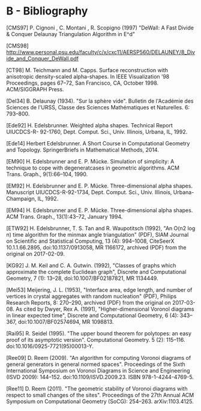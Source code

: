 # B - Bibliography

[CMS97] P. Cignoni , C. Montani , R. Scopigno (1997) "DeWall: A Fast Divide & Conquer Delaunay Triangulation Algorithm in E^d"

[CMS98] http://www.personal.psu.edu/faculty/c/x/cxc11/AERSP560/DELAUNEY/8_Divide_and_Conquer_DeWall.pdf

[CT98] M. Teichmann and M. Capps. Surface reconstruction with anisotropic density-scaled alpha-shapes. In IEEE Visualization ’98 Proceedings, pages 67–72, San Francisco, CA, October 1998. ACM/SIGGRAPH Press.

[Del34] B. Delaunay (1934). "Sur la sphère vide". Bulletin de l'Académie des Sciences de l'URSS, Classe des Sciences Mathématiques et Naturelles. 6: 793–800.

[Ede92] H. Edelsbrunner. Weighted alpha shapes. Technical Report UIUCDCS-R- 92-1760, Dept. Comput. Sci., Univ. Illinois, Urbana, IL, 1992.

[Ede14] Herbert Edelsbrunner. A Short Course in Computational Geometry and Topology. SpringerBriefs in Mathematical Methods, 2014.

[EM90] H. Edelsbrunner and E. P. Mücke. Simulation of simplicity: A technique to cope with degeneratcases in geometric algorithms. ACM Trans. Graph., 9(1):66–104, 1990.

[EM92] H. Edelsbrunner and E. P. Mücke. Three-dimensional alpha shapes. Manuscript UIUCDCS-R-92-1734, Dept. Comput. Sci., Univ. Illinois, Urbana-Champaign, IL, 1992.

[EM94] H. Edelsbrunner and E. P. Mücke. Three-dimensional alpha shapes. ACM Trans. Graph., 13(1):43–72, January 1994.

[ETW92] H. Edelsbrunner, T. S. Tan and R. Waupotitsch (1992), "An O(n2 log n) time algorithm for the minmax angle triangulation" (PDF), SIAM Journal on Scientific and Statistical Computing, 13 (4): 994–1008, CiteSeerX 10.1.1.66.2895, doi:10.1137/0913058, MR 1166172, archived (PDF) from the original on 2017-02-09.

[KG92] J. M. Keil and C. A. Gutwin. (1992), "Classes of graphs which approximate the complete Euclidean graph", Discrete and Computational Geometry, 7 (1): 13–28, doi:10.1007/BF02187821, MR 1134449.

[Mei53] Meijering, J. L. (1953), "Interface area, edge length, and number of vertices in crystal aggregates with random nucleation" (PDF), Philips Research Reports, 8: 270–290, archived (PDF) from the original on 2017-03-08. As cited by Dwyer, Rex A. (1991), "Higher-dimensional Voronoĭ diagrams in linear expected time", Discrete and Computational Geometry, 6 (4): 343–367, doi:10.1007/BF02574694, MR 1098813.

[Rai95] R. Seidel (1995). "The upper bound theorem for polytopes: an easy proof of its asymptotic version". Computational Geometry. 5 (2): 115–116. doi:10.1016/0925-7721(95)00013-Y.

[Ree09] D. Reem (2009). "An algorithm for computing Voronoi diagrams of general generators in general normed spaces". Proceedings of the Sixth International Symposium on Voronoi Diagrams in Science and Engineering (ISVD 2009): 144–152. doi:10.1109/ISVD.2009.23. ISBN 978-1-4244-4769-5.

[Ree11] D. Reem (2011). "The geometric stability of Voronoi diagrams with respect to small changes of the sites". Proceedings of the 27th Annual ACM Symposium on Computational Geometry (SoCG): 254–263. arXiv:1103.4125.
